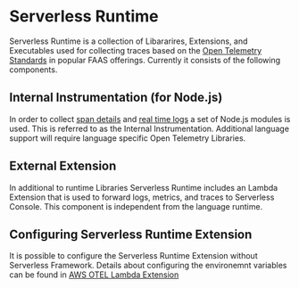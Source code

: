 <!--
title: Serverless Runtime
menuText: Serverless Runtime
description: An overview of the Serverles Runtime
menuOrder: 14
-->

# Serverless Runtime
Serverless Runtime is a collection of Libararires, Extensions,
and Executables used for collecting traces based on the
[Open Telemetry Standards](https://github.com/open-telemetry/opentelemetry-specification/blob/main/specification/trace/semantic_conventions/http.md#common-attributes) in popular FAAS offerings. Currently
it consists of the following components.

## Internal Instrumentation (for Node.js)
In order to collect [span details](traces.md#spans) and [real time logs](logs.md#real-time-logging-in-dev-mode)
a set of Node.js modules is used. This is referred to as the Internal Instrumentation. 
Additional language support will require language specific Open Telemetry Libraries.

## External Extension
In additional to runtime Libraries Serverless Runtime includes an 
Lambda Extension that is used to forward logs, metrics, and traces to
Serverless Console. This component is independent from the language runtime.

## Configuring Serverless Runtime Extension
It is possible to configure the Serverless Runtime Extension without 
Serverless Framework. Details about configuring the environemnt variables can
be found in [AWS OTEL Lambda Extension](../../node/packages/aws-lambda-otel-extension/README.md)
